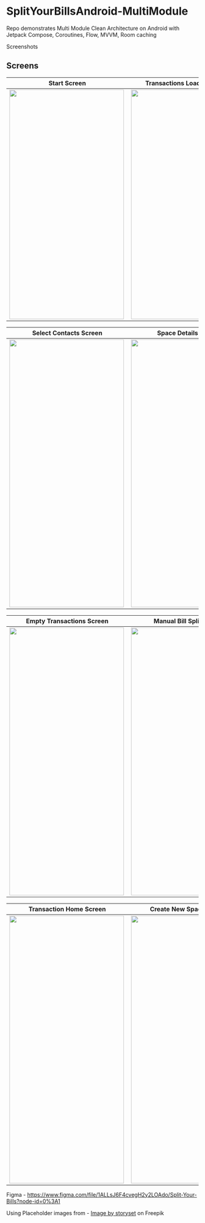 # SplitYourBillsAndroid-MultiModule
Repo demonstrates Multi Module Clean Architecture on Android with Jetpack Compose, Coroutines, Flow, MVVM, Room caching 

Screenshots

## Screens
Start Screen            |  Transactions Loading Screen | Space Loading Screen | 
:-------------------------:|:-------------------------: | :-------------------------: | 
<a href="url"><img src="https://user-images.githubusercontent.com/42187769/204085885-06332f92-ac76-483f-a750-13c836e67581.png" align="left" height="600" width="300" ></a> | <a href="url"><img src="https://user-images.githubusercontent.com/42187769/204086058-6dddcfcf-d037-4817-aefd-b3f41edaa022.png" align="left" height="600" width="300" ></a> | <a href="url"><img src="https://user-images.githubusercontent.com/42187769/204086055-bd6e34e9-f63e-401f-b992-8c0f48392bff.png" align="left" height="600" width="300" ></a> | 

Select Contacts Screen        |  Space Details Screen | Home Screen | 
:-------------------------:|:-------------------------: | :-------------------------: | 
<a href="url"><img src="https://user-images.githubusercontent.com/42187769/204086032-1f720561-3565-477b-895e-acfd8572f4b8.png" align="left" height="700" width="300" ></a> | <a href="url"><img src="https://user-images.githubusercontent.com/42187769/204086040-67dde1ec-3074-48a7-ad0a-461d6a5991f1.png" align="left" height="700" width="300" ></a> | <a href="url"><img src="https://user-images.githubusercontent.com/42187769/204086045-e4a00168-c251-4ebe-a1b4-a7ff075f0f53.png" align="left" height="700" width="300" ></a> | 


Empty Transactions Screen      |  Manual Bill Split Screen | Transaction Detail Screen | 
:-------------------------:|:-------------------------: | :-------------------------: | 
<a href="url"><img src="https://user-images.githubusercontent.com/42187769/204086046-18edab1d-b2be-4471-bbf9-07f3d73854cd.png" align="left" height="700" width="300" ></a>| <a href="url"><img src="https://user-images.githubusercontent.com/42187769/204086049-cafe78d0-a357-4be1-9c08-938c374e65ed.png" align="left" height="700" width="300" ></a> | <a href="url"><img src="https://user-images.githubusercontent.com/42187769/204086053-382164d1-506a-4cae-ab20-f45a50b7e48e.png" align="left" height="700" width="300" ></a>| 


Transaction Home Screen        |  Create New Space Screen | 
:-------------------------:|:-------------------------: | 
<a href="url"><img src="https://user-images.githubusercontent.com/42187769/204086054-5bf2558a-73a3-49b6-bf4a-52a932bacde2.png" align="left" height="700" width="300" ></a> | <a href="url"><img src="https://user-images.githubusercontent.com/42187769/204086838-6e91663f-652b-46be-a9c0-2d32e9714b00.png" align="left" height="700" width="300" ></a> | 




Figma - https://www.figma.com/file/1ALLsJ6F4cvegH2y2LOAdo/Split-Your-Bills?node-id=0%3A1 



Using Placeholder images from - <a href="https://www.freepik.com/free-vector/empty-concept-illustration_7117865.htm#query=empty%20state&position=1&from_view=keyword">Image by storyset</a> on Freepik 
